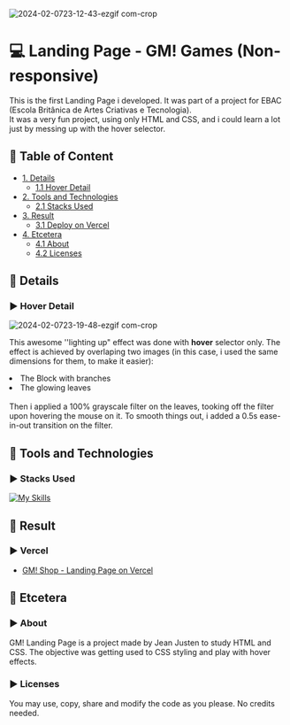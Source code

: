 <!--Title Image-->
![2024-02-0723-12-43-ezgif com-crop](https://github.com/jeanjusten/site_gm_shop/assets/156855412/74c7abf0-5907-4cf0-8c4c-9eb25f57796a)
# :computer: Landing Page - GM! Games (Non-responsive)
  <p>
  This is the first Landing Page i developed. It was part of a project for EBAC (Escola Britânica de Artes Criativas e Tecnologia).<br>
  It was a very fun project, using only HTML and CSS, and i could learn a lot just by messing up with the hover selector.
  </p>

<!--Menu-->
## :large_orange_diamond: Table of Content

- [1. Details](#large_orange_diamond-details)
  - [1.1 Hover Detail](#arrow_forward-hover-detail)
- [2. Tools and Technologies](#large_orange_diamond-tools-and-technologies)
  - [2.1 Stacks Used](#arrow_forward-stacks-used)
- [3. Result](#large_orange_diamond-result)
  - [3.1 Deploy on Vercel](#arrow_forward-vercel)
- [4. Etcetera](#large_orange_diamond-etcetera)
  - [4.1 About](#arrow_forward-about)
  - [4.2 Licenses](#arrow_forward-licenses)


<!--Details-->
## :large_orange_diamond: Details
### :arrow_forward: Hover Detail
![2024-02-0723-19-48-ezgif com-crop](https://github.com/jeanjusten/site_gm_shop/assets/156855412/e22adc96-f43a-4e1b-a6b2-35affb9e7b95)
<p>
  This awesome ''lighting up" effect was done with <strong>hover</strong> selector only.
  The effect is achieved by overlaping two images (in this case, i used the same dimensions for them, to make it easier): 
<li>The Block with branches</li> 
<li>The glowing leaves</li> <br>
  Then i applied a 100% grayscale filter on the leaves, tooking off the filter upon hovering the mouse on it. 
  To smooth things out, i added a 0.5s ease-in-out transition on the filter.
</p>

<!--Tools Used-->
## :large_orange_diamond: Tools and Technologies
### :arrow_forward: Stacks Used
[![My Skills](https://skillicons.dev/icons?i=html,css)](https://skillicons.dev)

<!--Result-->
## :large_orange_diamond: Result
### :arrow_forward: Vercel
- <a href="https://site-gm-shop.vercel.app/" alt="See the page live on Vercel now">GM! Shop - Landing Page on Vercel</a>

<!--Etcetera-->
## :large_orange_diamond: Etcetera
### :arrow_forward: About
<p>
  GM! Landing Page is a project made by Jean Justen to study HTML and CSS.
  The objective was getting used to CSS styling and play with hover effects.
</p>

### :arrow_forward: Licenses
<p>
  You may use, copy, share and modify the code as you please. No credits needed.
</p>
